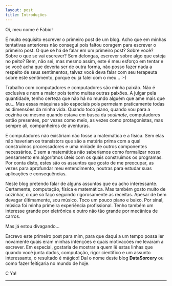 ```yaml
---
layout: post
title: Introduções
---
```


Oi, meu nome é Fábio!

É muito esquisito escrever o primeiro post de um blog. Acho que em minhas tentativas anteriores não consegui pois faltou coragem para escrever o primeiro post. O que se há de falar em um primeiro post? Sobre você? Sobre o que se vai escrever? Sem delongas, escrever sobre algo que esteja no peito? Bem, não sei, mas mesmo assim, este é meu esforço em tentar e se você acha que deveria ser de outra forma, não posso fazer nada a respeito de seus sentimentos, talvez você deva falar com seu terapeuta sobre este sentimento, porque eu já falei com o meu... :-)

Trabalho com computadores e computadores são minha paixão. Não é exclusiva e nem a maior pois tenho muitas outras paixões. A julgar pela quantidade, tenho certeza que não há no mundo alguém que ame mais que eu... Mas essas máquinas são especiais pois permeiam praticamente todas as dimensões da minha vida. Quando toco piano, quando vou para a cozinha ou mesmo quando estava em busca da *soulmate*, computadores estão presentes, por vezes como meio, as vezes como protagonistas, mas sempre ali, companheiros de aventuras.

E computadores não existiriam não fosse a matemática e a física. Sem elas não haveriam os transistors que são a matéria prima com a qual construímos processadores e uma miríade de outros componentes necessários. E sem a matemática não saberíamos como formalizar nosso pensamento em algorítmos úteis com os quais construímos os programas. Por conta disto, estes são os assuntos que gosto de me preocupar, as vezes para aprofundar meu entendimento, noutras para estudar suas aplicações e consequências.

Neste blog pretendo falar de alguns assuntos que eu acho interessante. Certamente, computação, física e matemática. Mas também gosto muito de cozinhar, o que só faço seguindo rigorosamente as receitas. Apesar de bem devagar últimamente, sou músico. Toco um pouco piano e baixo. Por sinal, música foi minha primeira experiência profissional. Tenho também um interesse grande por eletrônica e outro não tão grande por mecânica de carros.

Mas já estou divagando...

Escrevo este primeiro post para mim, para que daqui a um tempo possa ler novamente quais eram minhas intenções e quais motivacões me levaram a escrever. Em especial, gostaria de mostrar a quem lê estas linhas que quando você junta dados, computação, rigor científico e um assunto interessante, o resultado é mágico! Daí o nome deste blog **DataSorcery** ou como fazer feitiçaria no mundo de hoje.

C Ya!

-----

